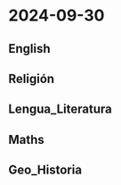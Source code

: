 # 2024-09-30 <!-- markmap: foldAll -->

## English

## Religión

## Lengua_Literatura

## Maths

## Geo_Historia

